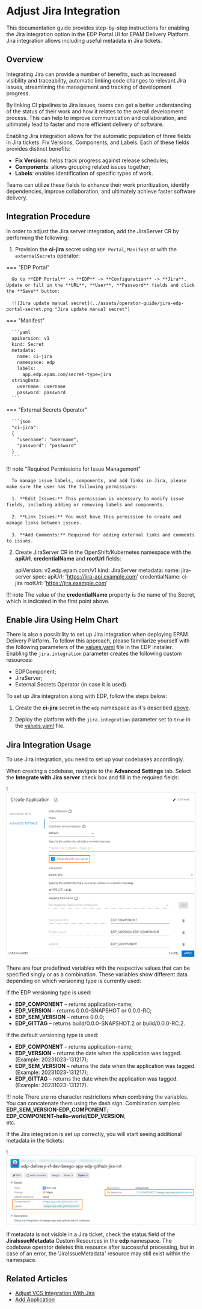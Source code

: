 # Adjust Jira Integration

This documentation guide provides step-by-step instructions for enabling the Jira integration option in the EDP Portal UI for EPAM Delivery Platform. Jira integration allows including useful metadata in Jira tickets.

## Overview

Integrating Jira can provide a number of benefits, such as increased visibility and traceability, automatic linking code changes to relevant Jira issues, streamlining the management and tracking of development progress.

By linking CI pipelines to Jira issues, teams can get a better understanding of the status of their work and how it relates to the overall development process. This can help to improve communication and collaboration, and ultimately lead to faster and more efficient delivery of software.

Enabling Jira integration allows for the automatic population of three fields in Jira tickets: Fix Versions, Components, and Labels. Each of these fields provides distinct benefits:

* **Fix Versions**: helps track progress against release schedules;
* **Components**: allows grouping related issues together;
* **Labels**: enables identification of specific types of work.

Teams can utilize these fields to enhance their work prioritization, identify dependencies, improve collaboration, and ultimately achieve faster software delivery.

## Integration Procedure<a name="integration-procedure"></a>

In order to adjust the Jira server integration, add the JiraServer CR by performing the following:

1. Provision the **ci-jira** secret using `EDP Portal`, `Manifest` or with the `externalSecrets` operator:

  === "EDP Portal"

      Go to **EDP Portal** -> **EDP** -> **Configuration** -> **Jira**. Update or fill in the **URL**, **User**, **Password** fields and click the **Save** button:

      !![Jira update manual secret](../assets/operator-guide/jira-edp-portal-secret.png "Jira update manual secret")

  === "Manifest"

      ```yaml
      apiVersion: v1
      kind: Secret
      metadata:
        name: ci-jira
        namespace: edp
        labels:
          app.edp.epam.com/secret-type=jira
      stringData:
        username: username
        password: password
      ```

  === "External Secrets Operator"

      ```json
      "ci-jira":
      {
        "username": "username",
        "password": "password"
      }
      ```

  !!! note "Required Permissions for Issue Management"

      To manage issue labels, components, and add links in Jira, please make sure the user has the following permissions:

      1. **Edit Issues:** This permission is necessary to modify issue fields, including adding or removing labels and components.

      2. **Link Issues:** You must have this permission to create and manage links between issues.

      3. **Add Comments:** Required for adding external links and comments to issues.



2. Create JiraServer CR in the OpenShift/Kubernetes namespace with the **apiUrl**, **credentialName** and **rootUrl** fields:

      apiVersion: v2.edp.epam.com/v1
      kind: JiraServer
      metadata:
        name: jira-server
      spec:
        apiUrl: 'https://jira-api.example.com'
        credentialName: ci-jira
        rootUrl: 'https://jira.example.com'

  !!! note
      The value of the **credentialName** property is the name of the Secret, which is indicated in the first point above.

## Enable Jira Using Helm Chart

There is also a possibility to set up Jira integration when deploying EPAM Delivery Platform. To follow this approach, please familiarize yourself with the following parameters of the [values.yaml](https://github.com/epam/edp-install/blob/release/3.5/deploy-templates/values.yaml#L89) file in the EDP installer. Enabling the `jira.integration` parameter creates the following custom resources:

* EDPComponent;
* JiraServer;
* External Secrets Operator (in case it is used).

To set up Jira integration along with EDP, follow the steps below:

1. Create the **ci-jira** secret in the `edp` namespace as it's described [above](#integration-procedure).

2. Deploy the platform with the `jira.integration` parameter set to `true` in the [values.yaml](https://github.com/epam/edp-install/blob/release/3.5/deploy-templates/values.yaml) file.


## Jira Integration Usage

To use Jira integration, you need to set up your codebases accordingly.

When creating a codebase, navigate to the **Advanced Settings** tab. Select the **Integrate with Jira server** check box and fill in the required fields:

  !![Advanced settings](../assets/operator-guide/jira_integration_ac.png "Advanced settings")

There are four predefined variables with the respective values that can be specified singly or as a combination. These variables show different data depending on which versioning type is currently used:

If the EDP versioning type is used:

* **EDP_COMPONENT** – returns application-name;
* **EDP_VERSION** – returns 0.0.0-SNAPSHOT or 0.0.0-RC;
* **EDP_SEM_VERSION** – returns 0.0.0;
* **EDP_GITTAG** – returns build/0.0.0-SNAPSHOT.2 or build/0.0.0-RC.2.

If the default versioning type is used:

* **EDP_COMPONENT** – returns application-name;
* **EDP_VERSION** – returns the date when the application was tagged. (Example: 20231023-131217);
* **EDP_SEM_VERSION** – returns the date when the application was tagged. (Example: 20231023-131217);
* **EDP_GITTAG** – returns the date when the application was tagged. (Example: 20231023-131217).

!!! note
    There are no character restrictions when combining the variables. You can concatenate them using the dash sign. Combination samples:<br>
    **EDP_SEM_VERSION-EDP_COMPONENT**;<br>
    **EDP_COMPONENT-hello-world/EDP_VERSION**;<br>
    etc.

If the Jira integration is set up correctly, you will start seeing additional metadata in the tickets:

  !![Supplemental information](../assets/operator-guide/jira_versioning_type_example.png "Supplemental information")

If metadata is not visible in a Jira ticket, check the status field of the **JiraIssueMetadata** Custom Resources in the **edp** namespace. The codebase operator deletes this resource after successful processing, but in case of an error, the 'JiraIssueMetadata' resource may still exist within the namespace.

## Related Articles

* [Adjust VCS Integration With Jira](jira-gerrit-integration.md)
* [Add Application](../user-guide/add-application.md)
